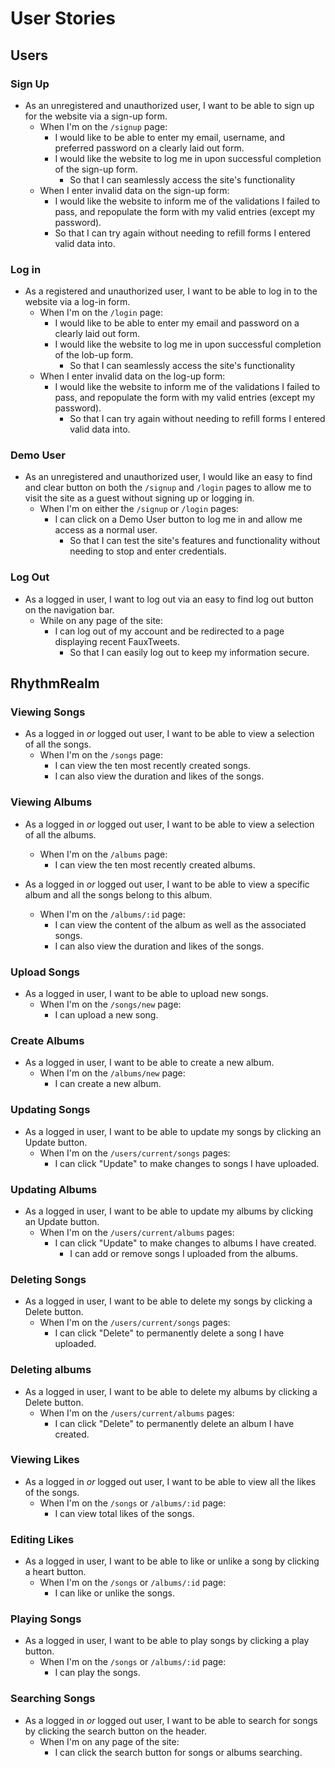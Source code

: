 # User Stories

## Users

### Sign Up

* As an unregistered and unauthorized user, I want to be able to sign up for the website via a sign-up form.
  * When I'm on the `/signup` page:
    * I would like to be able to enter my email, username, and preferred password on a clearly laid out form.
    * I would like the website to log me in upon successful completion of the sign-up form.
      * So that I can seamlessly access the site's functionality
  * When I enter invalid data on the sign-up form:
    * I would like the website to inform me of the validations I failed to pass, and repopulate the form with my valid entries (except my password).
    * So that I can try again without needing to refill forms I entered valid data into.

### Log in

* As a registered and unauthorized user, I want to be able to log in to the website via a log-in form.
  * When I'm on the `/login` page:
    * I would like to be able to enter my email and password on a clearly laid out form.
    * I would like the website to log me in upon successful completion of the lob-up form.
      * So that I can seamlessly access the site's functionality
  * When I enter invalid data on the log-up form:
    * I would like the website to inform me of the validations I failed to pass, and repopulate the form with my valid entries (except my password).
      * So that I can try again without needing to refill forms I entered valid data into.

### Demo User

* As an unregistered and unauthorized user, I would like an easy to find and clear button on both the `/signup` and `/login` pages to allow me to visit the site as a guest without signing up or logging in.
  * When I'm on either the `/signup` or `/login` pages:
    * I can click on a Demo User button to log me in and allow me access as a normal user.
      * So that I can test the site's features and functionality without needing to stop and enter credentials.

### Log Out

* As a logged in user, I want to log out via an easy to find log out button on the navigation bar.
  * While on any page of the site:
    * I can log out of my account and be redirected to a page displaying recent FauxTweets.
      * So that I can easily log out to keep my information secure.

## RhythmRealm

### Viewing Songs

* As a logged in _or_ logged out user, I want to be able to view a selection of all the songs.
  * When I'm on the `/songs` page:
    * I can view the ten most recently created songs.
    * I can also view the duration and likes of the songs.


### Viewing Albums
* As a logged in _or_ logged out user, I want to be able to view a selection of all the albums.
  * When I'm on the `/albums` page:
    * I can view the ten most recently created albums.

* As a logged in _or_ logged out user, I want to be able to view a specific album and all the songs belong to this album.
  * When I'm on the `/albums/:id` page:
    * I can view the content of the album as well as the associated songs.
    * I can also view the duration and likes of the songs.


### Upload Songs

* As a logged in user, I want to be able to upload new songs.
  * When I'm on the `/songs/new` page:
    * I can upload a new song.


### Create Albums

* As a logged in user, I want to be able to create a new album.
  * When I'm on the `/albums/new` page:
    * I can create a new album.


### Updating Songs

* As a logged in user, I want to be able to update my songs by clicking an Update button.
  * When I'm on the `/users/current/songs` pages:
    * I can click "Update" to make changes to songs I have uploaded.


### Updating Albums
* As a logged in user, I want to be able to update my albums by clicking an Update button.
  * When I'm on the `/users/current/albums` pages:
    * I can click "Update" to make changes to albums I have created.
      * I can add or remove songs I uploaded from the albums.

### Deleting Songs

* As a logged in user, I want to be able to delete my songs by clicking a Delete button.
  * When I'm on the `/users/current/songs` pages:
    * I can click "Delete" to permanently delete a song I have uploaded.


### Deleting albums

* As a logged in user, I want to be able to delete my albums by clicking a Delete button.
  * When I'm on the `/users/current/albums` pages:
    * I can click "Delete" to permanently delete an album I have created.


### Viewing Likes

* As a logged in _or_ logged out user, I want to be able to view all the likes of the songs.
  * When I'm on the `/songs` or `/albums/:id` page:
    * I can view total likes of the songs.


### Editing Likes

* As a logged in user, I want to be able to like or unlike a song by clicking a heart button.
  * When I'm on the `/songs` or `/albums/:id` page:
    * I can like or unlike the songs.


### Playing Songs

* As a logged in user, I want to be able to play songs by clicking a play button.
  * When I'm on the `/songs` or `/albums/:id` page:
    * I can play the songs.


### Searching Songs

* As a logged in _or_ logged out user, I want to be able to search for songs by clicking the search button on the header.
  * When I'm on any page of the site:
    * I can click the search button for songs or albums searching.
